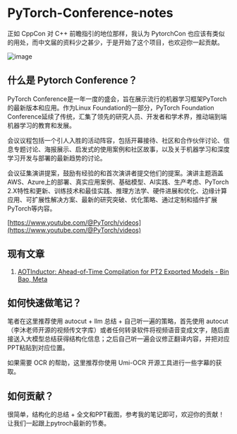 # PyTorch-Conference-notes

正如 CppCon 对 C++ 前瞻指引的地位那样，我认为 PytorchCon 也应该有类似的用处，而中文届的资料少之甚少，于是开始了这个项目，也欢迎你一起贡献。

![image](https://github-production-user-asset-6210df.s3.amazonaws.com/96160062/285341155-633f98ce-2909-4614-89a0-7e4566a6c592.png)

## 什么是 Pytorch Conference？

PyTorch Conference是一年一度的盛会，旨在展示流行的机器学习框架PyTorch的最新版本和应用。作为Linux Foundation的一部分，PyTorch Foundation Conference延续了传统，汇集了领先的研究人员、开发者和学术界，推动端到端机器学习的教育和发展。

会议议程包括一个引人入胜的活动阵容，包括开幕接待、社区和合作伙伴讨论、信息专题讨论、海报展示、启发式的使用案例和社区故事，以及关于机器学习和深度学习开发与部署的最新趋势的讨论。

会议征集演讲提案，鼓励有经验的和首次演讲者提交他们的提案。演讲主题涵盖AWS、Azure上的部署、真实应用案例、基础模型、AI实践、生产考虑、PyTorch 2.X特性和更新、训练技术和最佳实践、推理方法学、硬件进展和优化、边缘计算应用、可扩展性解决方案、最新的研究突破、优化策略、通过定制和插件扩展PyTorch等内容。

[https://www.youtube.com/@PyTorch/videos](https://www.youtube.com/@PyTorch/videos)


## 现有文章

1. [AOTInductor: Ahead-of-Time Compilation for PT2 Exported Models - Bin Bao, Meta](./aotinductor.md)


## 如何快速做笔记？

笔者在这里推荐使用 autocut + llm 总结 + 自己听一遍的策略，首先使用  autocut （李沐老师开源的视频传文字库）或者任何转录软件将视频语音变成文字，随后直接送入大模型总结获得结构化信息；之后自己听一遍会议修正翻译内容，并把对应PPT粘贴到对应位置。

如果需要 OCR 的帮助，这里推荐你使用 Umi-OCR 开源工具进行一些字幕的获取。

## 如何贡献？

很简单，结构化的总结 + 全文和PPT截图，参考我的笔记即可，欢迎你的贡献！让我们一起跟上pytroch最新的节奏。




